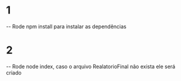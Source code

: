 # 1
-- Rode npm install para instalar as dependências

# 2
-- Rode node index, caso o arquivo RealatorioFinal não exista ele será criado